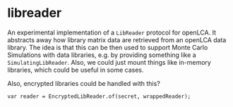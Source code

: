 # libreader

An experimental implementation of a `LibReader` protocol for openLCA.
It abstracts away how library matrix data are retrieved from an
openLCA data library. The idea is that this can be then used to
support Monte Carlo Simulations with data libraries, e.g. by
providing something like a `SimulatingLibReader`. Also, we could
just mount things like in-memory libraries, which could be useful
in some cases.

Also, encrypted libraries could be handled with this?

```
var reader = EncryptedLibReader.of(secret, wrappedReader);
```
